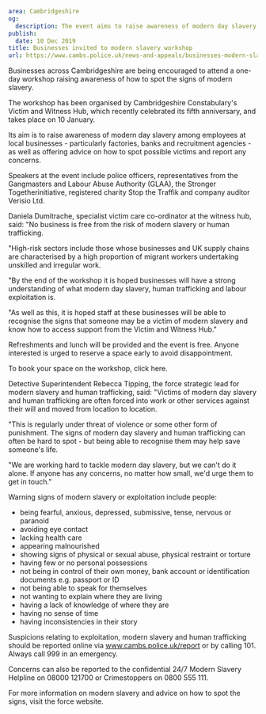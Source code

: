 ```yaml
area: Cambridgeshire
og:
  description: The event aims to raise awareness of modern day slavery among employees
publish:
  date: 10 Dec 2019
title: Businesses invited to modern slavery workshop
url: https://www.cambs.police.uk/news-and-appeals/businesses-modern-slavery-workshop-cambridgeshire
```

Businesses across Cambridgeshire are being encouraged to attend a one-day workshop raising awareness of how to spot the signs of modern slavery.

The workshop has been organised by Cambridgeshire Constabulary's Victim and Witness Hub, which recently celebrated its fifth anniversary, and takes place on 10 January.

Its aim is to raise awareness of modern day slavery among employees at local businesses - particularly factories, banks and recruitment agencies - as well as offering advice on how to spot possible victims and report any concerns.

Speakers at the event include police officers, representatives from the Gangmasters and Labour Abuse Authority (GLAA), the Stronger Togetherinitiative, registered charity Stop the Traffik and company auditor Verisio Ltd.

Daniela Dumitrache, specialist victim care co-ordinator at the witness hub, said: "No business is free from the risk of modern slavery or human trafficking.

"High-risk sectors include those whose businesses and UK supply chains are characterised by a high proportion of migrant workers undertaking unskilled and irregular work.

"By the end of the workshop it is hoped businesses will have a strong understanding of what modern day slavery, human trafficking and labour exploitation is.

"As well as this, it is hoped staff at these businesses will be able to recognise the signs that someone may be a victim of modern slavery and know how to access support from the Victim and Witness Hub."

Refreshments and lunch will be provided and the event is free. Anyone interested is urged to reserve a space early to avoid disappointment.

To book your space on the workshop, click here.

Detective Superintendent Rebecca Tipping, the force strategic lead for modern slavery and human trafficking, said: "Victims of modern day slavery and human trafficking are often forced into work or other services against their will and moved from location to location.

"This is regularly under threat of violence or some other form of punishment. The signs of modern day slavery and human trafficking can often be hard to spot - but being able to recognise them may help save someone's life.

"We are working hard to tackle modern day slavery, but we can't do it alone. If anyone has any concerns, no matter how small, we'd urge them to get in touch."

Warning signs of modern slavery or exploitation include people:

 * being fearful, anxious, depressed, submissive, tense, nervous or paranoid
 * avoiding eye contact
 * lacking health care
 * appearing malnourished
 * showing signs of physical or sexual abuse, physical restraint or torture
 * having few or no personal possessions
 * not being in control of their own money, bank account or identification documents e.g. passport or ID
 * not being able to speak for themselves
 * not wanting to explain where they are living
 * having a lack of knowledge of where they are
 * having no sense of time
 * having inconsistencies in their story

Suspicions relating to exploitation, modern slavery and human trafficking should be reported online via www.cambs.police.uk/report or by calling 101. Always call 999 in an emergency.

Concerns can also be reported to the confidential 24/7 Modern Slavery Helpline on 08000 121700 or Crimestoppers on 0800 555 111.

For more information on modern slavery and advice on how to spot the signs, visit the force website.
